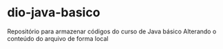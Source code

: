 # dio-java-basico
Repositório para armazenar códigos do curso de Java básico
Alterando o conteúdo do arquivo de forma local